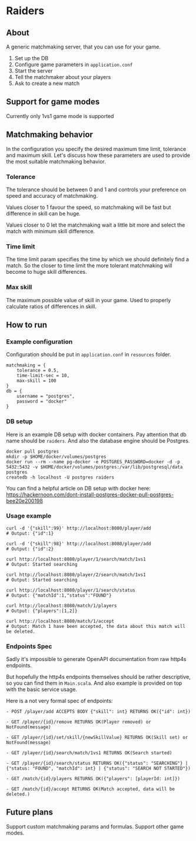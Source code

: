 Raiders
==============
About
--------
A generic matchmaking server, that you can use for your game.
1. Set up the DB
2. Configure game parameters in `application.conf`
3. Start the server
4. Tell the matchmaker about your players
5. Ask to create a new match

Support for game modes
----------------------
Currently only 1vs1 game mode is supported

Matchmaking behavior
--------------------
In the configuration you specify the desired maximum time limit, tolerance and maximum skill.
Let's discuss how these parameters are used to provide the most suitable matchmaking behavior.

### Tolerance
The tolerance should be between 0 and 1 and controls your preference on speed and accuracy of matchmaking.

Values closer to 1 favour the speed, so matchmaking will be fast but difference in skill can be huge.

Values closer to 0 let the matchmaking wait a little bit more and select the match with minimum skill difference.

### Time limit
The time limit param specifies the time by which we should definitely find a match.
So the closer to time limit the more tolerant matchmaking will become to huge skill differences.

### Max skill
The maximum possible value of skill in your game. Used to properly calculate ratios of differences in skill.

How to run
-----------
### Example configuration
Configuration should be put in `application.conf` in `resources` folder.
```
matchmaking = {
    tolerance = 0.5,
    time-limit-sec = 10,
    max-skill = 100
}
db = {
    username = "postgres",
    password = "docker"
}
```
### DB setup
Here is an example DB setup with docker containers. Pay attention that db name should be `raiders`.
And also the database engine should be Postgres.
```shell script
docker pull postgres
mkdir -p $HOME/docker/volumes/postgres
docker run --rm --name pg-docker -e POSTGRES_PASSWORD=docker -d -p 5432:5432 -v $HOME/docker/volumes/postgres:/var/lib/postgresql/data  postgres
createdb -h localhost -U postgres raiders
```

You can find a helpful article on DB setup with docker here:
https://hackernoon.com/dont-install-postgres-docker-pull-postgres-bee20e200198
### Usage example
```shell script
curl -d '{"skill":99}' http://localhost:8080/player/add
# Output: {"id":1}

curl -d '{"skill":98}' http://localhost:8080/player/add
# Output: {"id":2}

curl http://localhost:8080/player/1/search/match/1vs1
# Output: Started searching

curl http://localhost:8080/player/2/search/match/1vs1
# Output: Started searching

curl http://localhost:8080/player/1/search/status
# Output: {"matchId":1,"status":"FOUND"}

curl http://localhost:8080/match/1/players
# Output: {"players":[1,2]}

curl http://localhost:8080/match/1/accept
# Output: Match 1 have been accepted, the data about this match will be deleted.
```

### Endpoints Spec
Sadly it's impossible to generate OpenAPI documentation from raw http4s endpoints.

But hopefully the http4s endpoints themselves should be rather descriptive, so you can find them in `Main.scala`.
And also example is provided on top with the basic service usage.

Here is a not very formal spec of endpoints:

```
- POST /player/add ACCEPTS BODY {"skill": int} RETURNS OK({"id": int})

- GET /player/{id}/remove RETURNS OK(Player removed) or NotFound(message)

- GET /player/{id}/set/skill/{newSkillValue} RETURNS OK(Skill set) or NotFound(message) 

- GET /player/{id}/search/match/1vs1 RETURNS OK(Search started)

- GET /player/{id}/search/status RETURNS OK({"status": "SEARCHING"} | {"status: "FOUND", "matchId": int} | {"status": "SEARCH NOT STARTED"})

- GET /match/{id}/players RETURNS OK({"players": [playerId: int]})

- GET /match/{id}/accept RETURNS OK(Match accepted, data will be deleted.)
```

Future plans
------------
Support custom matchmaking params and formulas.
Support other game modes.